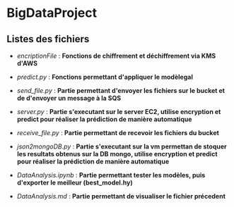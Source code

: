 # BigDataProject

## Listes des fichiers

- *encriptionFile* : **Fonctions de chiffrement et déchiffrement via KMS d'AWS**
- *predict.py* : **Fonctions permettant d'appliquer le modèlegal**



- *send_file.py* : **Partie permettant d'envoyer les fichiers sur le bucket et de d'envoyer un message à la SQS**
- *server.py* : **Partie s'executant sur le server EC2, utilise encryption et predict pour réaliser la prédiction de manière automatique**
- *receive_file.py* : **Partie permettant de recevoir les fichiers du bucket**
- *json2mongoDB.py* : **Partie s'executant sur la vm permettan de stoquer les resultats obtenus sur la DB mongo, utilise encryption et predict pour réaliser la prédiction de manière automatique**



- *DataAnalysis.ipynb* : **Partie permettant tester les modèles, puis d'exporter le meilleur (best_model.hy)**
- *DataAnalysis.md* : **Partie permettant de visualiser le fichier précedent**
